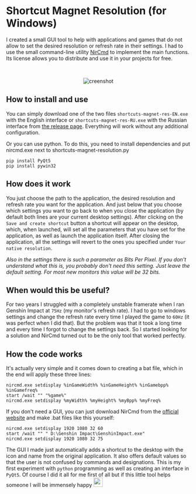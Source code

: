 # Shortcut Magnet Resolution (for Windows)

I created a small GUI tool to help with applications and games that do not allow to set the desired resolution or refresh rate in their settings. I had to use the small command-line utility [NirCmd](https://www.nirsoft.net/utils/nircmd.html) to implement the main functions. Its license allows you to distribute and use it in your projects for free.

<br>
<p align="center">
  <img src="https://i.imgur.com/z2EEJhS.png" alt="creenshot">
</p>

## How to install and use

You can simply download one of the two files `shortcuts-magnet-res-EN.exe` with the English interface or `shortcuts-magnet-res-RU.exe` with the Russian interface from [the release page](https://github.com/phleesty/shortcut-magnet-resolution/releases). Everything will work without any additional configuration.

Or you can use python. To do this, you need to install dependencies and put nircmd.exe next to shortcuts-magnet-resolution.py

```
pip install PyQt5 
pip install pywin32
```

## How does it work

You just choose the path to the application, the desired resolution and refresh rate you want for the application. And just below that you choose which settings you want to go back to when you close the application (by default both lines are your current desktop settings). After clicking on the `Save and create shortcut` button a shortcut will appear on the desktop, which, when launched, will set all the parameters that you have set for the application, as well as launch the application itself. After closing the application, all the settings will revert to the ones you specified under `Your native resolution`.

 *Also in the settings there is such a parameter as Bits Per Pixel. If you don't understand what this is, you probably don't need this setting. Just leave the default setting. For most new monitors this value will be 32 bits.*

## When would this be useful?

For two years I struggled with a completely unstable framerate when I ran Genshin Impact at `75Hz` (my monitor's refresh rate). I had to go to windows settings and change the refresh rate every time I played the game to `60Hz` (it was perfect when I did that). But the problem was that it took a long time and every time I forgot to change the settings back. So I started looking for a solution and NirCmd turned out to be the only tool that worked perfectly.

## How the code works

It's actually very simple and it comes down to creating a bat file, which in the end will apply these three lines:

``` batch
nircmd.exe setdisplay %inGameWidth% %inGameHeight% %inGamebpp% %inGamefreq%
start /wait "" "%game%"
nircmd.exe setdisplay %myWidth% %myHeight% %myBpp% %myFreq%
```

If you don't need a GUI, you can just download NirCmd from the [official website](https://www.nirsoft.net/utils/nircmd.html) and make .bat files like this yourself:

``` batch
nircmd.exe setdisplay 1920 1080 32 60
start /wait "" " D:\Genshin Impact\GenshinImpact.exe"
nircmd.exe setdisplay 1920 1080 32 75
```

The GUI I made just automatically adds a shortcut to the desktop with the icon and name from the original application. It also offers default values so that the user is not confused by commands and designations. This is my first experiment with `python` programming as well as creating an interface in `PyQt5`. Of course I did it all for me first of all but if this little tool helps someone I will be immensely happy  <img width="25" src="https://emojis.slackmojis.com/emojis/images/1593555389/9579/blob_excited.gif?1593555389" alt="party blob" />
